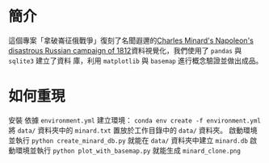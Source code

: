 # 簡介
這個專案「拿破崙征俄戰爭」復刻了名聞遐邇的[Charles Minard's Napoleon's disastrous
Russian campaign of 1812](https://en.wikipedia.org/wiki/Charles_Joseph_Minard#/media/File:Minard.png)資料視覺化，我們使用了 `pandas` 與 `sqlite3` 建立了資料
庫，利用 `matplotlib` 與 `basemap` 進行概念驗證並做出成品。


# 如何重現
安裝
依據 `environment.yml` 建立環境： `conda env create -f environment.yml`
將 `data/` 資料夾中的 `minard.txt` 置放於工作目錄中的 `data/` 資料夾。
啟動環境並執行 `python create_minard_db.py` 就能在 `data/` 資料夾中建立
`minard.db`
啟動環境並執行 `python plot_with_basemap.py` 就能生成 `minard_clone.png`

